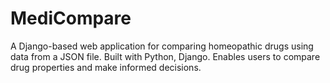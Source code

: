 # MediCompare
A Django-based web application for comparing homeopathic drugs using data from a JSON file. Built with Python, Django. Enables users to compare drug properties and make informed decisions.
